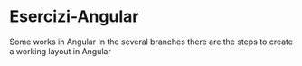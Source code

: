 # Esercizi-Angular
Some works in Angular
In the several branches there are the steps to create a working layout in Angular
